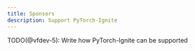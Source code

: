 ```yaml
---
title: Sponsors
description: Support PyTorch-Ignite
---
```


TODO(@vfdev-5): Write how PyTorch-Ignite can be supported
